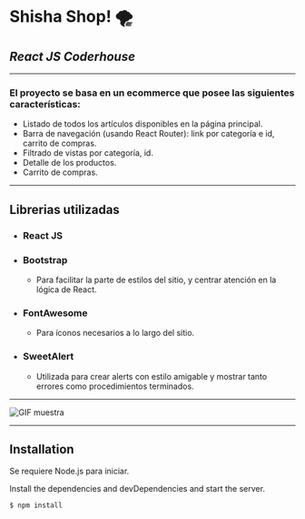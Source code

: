 # Shisha Shop! 🌪
## _React JS Coderhouse_
___
### El proyecto se basa en un ecommerce que posee las siguientes características:

- Listado de todos los artículos disponibles en la página principal.
- Barra de navegación (usando React Router): link por categoría e id, carrito de compras.
- Filtrado de vistas por categoría, id.
- Detalle de los productos.
- Carrito de compras.

___
## Librerias utilizadas
- ### React JS
- ### Bootstrap
    - Para facilitar la parte de estilos del sitio, y centrar atención en la lógica de React.   
- ### FontAwesome
    - Para íconos necesarios a lo largo del sitio.
- ### SweetAlert
    - Utilizada para crear alerts con estilo amigable y mostrar tanto errores como procedimientos terminados.

___
![GIF muestra](https://i.ibb.co/TYy6v8L/Shisha-Shop.gif)

___
## Installation
Se requiere Node.js para iniciar.

Install the dependencies and devDependencies and start the server.

```
$ npm install
```
